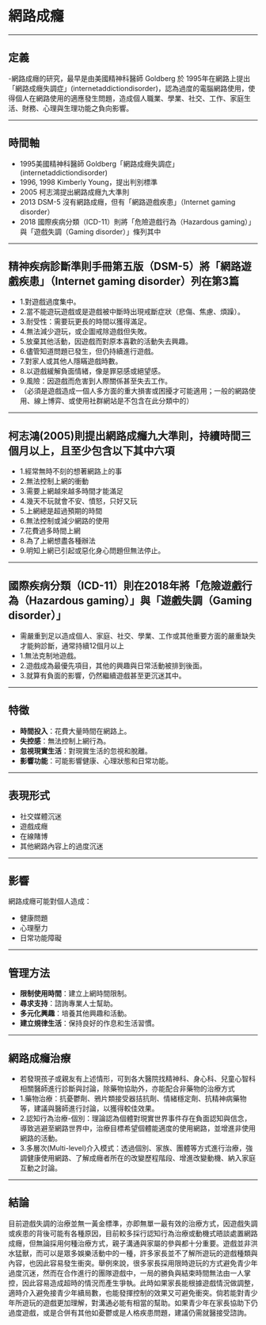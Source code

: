 # 網路成癮

---

## 定義

-網路成癮的研究，最早是由美國精神科醫師 Goldberg 於 1995年在網路上提出「網路成癮失調症」(internetaddictiondisorder)，認為過度的電腦網路使用，使得個人在網路使用的適應發生問題，造成個人職業、學業、社交、工作、家庭生活、財務、心理與生理功能之負向影響。

---

## 時間軸

- 1995美國精神科醫師 Goldberg「網路成癮失調症」(internetaddictiondisorder)
- 1996, 1998 Kimberly Young，提出判別標準
- 2005 柯志鴻提出網路成癮九大準則
- 2013 DSM-5 沒有網路成癮，但有「網路遊戲疾患」（Internet gaming disorder）
- 2018 國際疾病分類（ICD-11）則將「危險遊戲行為（Hazardous gaming）」與「遊戲失調（Gaming disorder）」條列其中

---

## 精神疾病診斷準則手冊第五版（DSM-5）將「網路遊戲疾患」（Internet gaming disorder）列在第3篇

- 1.對遊戲過度集中。
- 2.當不能遊玩遊戲或是遊戲被中斷時出現戒斷症狀（悲傷、焦慮、煩躁）。
- 3.耐受性：需要玩更長的時間以獲得滿足。
- 4.無法減少遊玩，或企圖戒除遊戲但失敗。
- 5.放棄其他活動，因遊戲而對原本喜歡的活動失去興趣。
- 6.儘管知道問題已發生，但仍持續進行遊戲。
- 7.對家人或其他人隱瞞遊戲時數。
- 8.以遊戲緩解負面情緒，像是罪惡感或絕望感。
- 9.風險：因遊戲而危害到人際關係甚至失去工作。
- （必須是遊戲造成一個人多方面的重大損害或困擾才可能適用；一般的網路使用、線上博弈、或使用社群網站是不包含在此分類中的）

---

## 柯志鴻(2005)則提出網路成癮九大準則，持續時間三個月以上，且至少包含以下其中六項

- 1.經常無時不刻的想著網路上的事
- 2.無法控制上網的衝動
- 3.需要上網越來越多時間才能滿足
- 4.幾天不玩就會不安、憤怒，只好又玩
- 5.上網總是超過預期的時間
- 6.無法控制或減少網路的使用
- 7.花費過多時間上網
- 8.為了上網想盡各種辦法
- 9.明知上網已引起或惡化身心問題但無法停止。

---

## 國際疾病分類（ICD-11）則在2018年將「危險遊戲行為（Hazardous gaming）」與「遊戲失調（Gaming disorder）」

- 需嚴重到足以造成個人、家庭、社交、學業、工作或其他重要方面的嚴重缺失才能夠診斷，通常持續12個月以上
- 1.無法克制地遊戲。
- 2.遊戲成為最優先項目，其他的興趣與日常活動被排到後面。
- 3.就算有負面的影響，仍然繼續遊戲甚至更沉迷其中。

---

## 特徵

- **時間投入**：花費大量時間在網路上。
- **失控感**：無法控制上網行為。
- **忽視現實生活**：對現實生活的忽視和脫離。
- **影響功能**：可能影響健康、心理狀態和日常功能。

---

## 表現形式

- 社交媒體沉迷
- 遊戲成癮
- 在線賭博
- 其他網路內容上的過度沉迷

---

## 影響

網路成癮可能對個人造成：

- 健康問題
- 心理壓力
- 日常功能障礙

---

## 管理方法

- **限制使用時間**：建立上網時間限制。
- **尋求支持**：諮詢專業人士幫助。
- **多元化興趣**：培養其他興趣和活動。
- **建立規律生活**：保持良好的作息和生活習慣。

---

## 網路成癮治療

- 若發現孩子或親友有上述情形，可到各大醫院找精神科、身心科、兒童心智科相關醫師進行診斷與討論，除藥物協助外，亦能配合非藥物的治療方式
- 1.藥物治療：抗憂鬱劑、鴉片類接受器拮抗劑、情緒穩定劑、抗精神病藥物等，建議與醫師進行討論，以獲得較佳效果。
- 2.認知行為治療-個別：理論認為個體對現實世界事件存在負面認知與信念，導致逃避至網路世界中，治療目標希望個體能適度的使用網路，並增進非使用網路的活動。
- 3.多層次(Multi-level)介入模式：透過個別、家族、團體等方式進行治療，強調健康使用網路、了解成癮者所在的改變歷程階段、增進改變動機、納入家庭互動之討論。

---

## 結論

目前遊戲失調的治療並無一黃金標準，亦即無單一最有效的治療方式，因遊戲失調或疾患的背後可能有各種原因，目前較多採行認知行為治療或動機式晤談處置網路成癮，但無論採用何種治療方式，親子溝通與家屬的參與都十分重要。遊戲並非洪水猛獸，而可以是眾多娛樂活動中的一種，許多家長並不了解所遊玩的遊戲種類與內容，也因此容易發生衝突。舉例來說，很多家長採用限時遊玩的方式避免青少年過度沉迷，然而在合作進行的團隊遊戲中，一局的勝負與結束時間無法由一人掌控，因此容易造成超時的情況而產生爭執。此時如果家長能根據遊戲情況做調整，適時介入避免接青少年續局數，也能發揮控制的效果又可避免衝突。倘若能對青少年所遊玩的遊戲更加理解，對溝通必能有相當的幫助。如果青少年在家長協助下仍過度遊戲，或是合併有其他如憂鬱或是人格疾患問題，建議仍需就醫接受諮詢。

